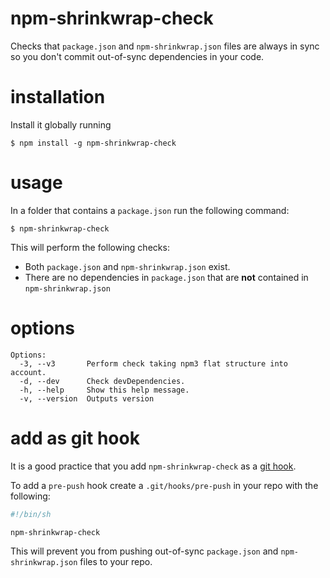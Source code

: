 npm-shrinkwrap-check
====================

Checks that `package.json` and `npm-shrinkwrap.json` files are always in sync so you
don't commit out-of-sync dependencies in your code.

installation
============

Install it globally running

`$ npm install -g npm-shrinkwrap-check`

usage
=====

In a folder that contains a `package.json` run the following command:

`$ npm-shrinkwrap-check`

This will perform the following checks:

* Both `package.json` and `npm-shrinkwrap.json` exist.
* There are no dependencies in `package.json` that are **not** contained in `npm-shrinkwrap.json`

options
=======

```
Options:
  -3, --v3       Perform check taking npm3 flat structure into account.
  -d, --dev      Check devDependencies.
  -h, --help     Show this help message.
  -v, --version  Outputs version
```

add as git hook
===============

It is a good practice that you add `npm-shrinkwrap-check` as a [git hook](http://git-scm.com/docs/githooks).

To add a `pre-push` hook create a `.git/hooks/pre-push` in your repo with the following:

```sh
#!/bin/sh

npm-shrinkwrap-check
```

This will prevent you from pushing out-of-sync `package.json` and `npm-shrinkwrap.json` files to your repo.

